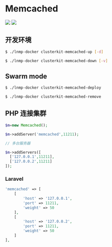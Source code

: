 # Memcached

[![](https://img.shields.io/badge/AD-%E8%85%BE%E8%AE%AF%E4%BA%91%E5%AE%B9%E5%99%A8%E6%9C%8D%E5%8A%A1-blue.svg)](https://cloud.tencent.com/act/cps/redirect?redirect=10058&cps_key=3a5255852d5db99dcd5da4c72f05df61) [![](https://img.shields.io/badge/Support-%E8%85%BE%E8%AE%AF%E4%BA%91%E8%87%AA%E5%AA%92%E4%BD%93-brightgreen.svg)](https://cloud.tencent.com/developer/support-plan?invite_code=13vokmlse8afh)

## 开发环境

```bash
$ ./lnmp-docker clusterkit-memcached-up [-d]

$ ./lnmp-docker clusterkit-memcached-down [-v]
```

## Swarm mode

```bash
$ ./lnmp-docker clusterkit-memcached-deploy

$ ./lnmp-docker clusterkit-memcached-remove
```

## PHP 连接集群

```php
$m=new Memcached();

$m->addServer('memcached',11211);

// 多台服务器

$m->addServers([
  ['127.0.0.1',11211],
  ['127.0.0.2',11211]
]);

```

### Laravel

```php
'memcached' => [
    [
        'host' => '127.0.0.1',
        'port' => 11211,
        'weight' => 50
    ],
    [
        'host' => '127.0.0.2',
        'port' => 11211,
        'weight' => 50
    ]
],
```
